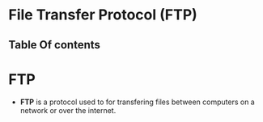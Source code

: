 # File Transfer Protocol (FTP)

## Table Of contents

# FTP

- **FTP** is a protocol used to for transfering files between computers on a network or over the internet.
